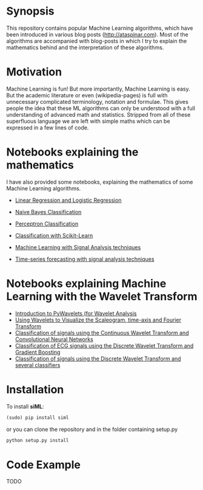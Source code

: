 # Synopsis

This repository contains popular Machine Learning algorithms, which have been introduced in various blog posts (http://ataspinar.com). Most of the algorithms are accompanied with blog-posts in which I try to explain the mathematics behind and the interpretation of these algorithms. 


# Motivation
Machine Learning is fun! But more importantly, Machine Learning is easy. 
But the academic literature or even (wikipedia-pages) is full with unnecessary complicated terminology, notation and formulae. This gives people the idea that these ML algorithms can only be understood with a full understanding of advanced math and statistics. Stripped from all of these superfluous language we are left with simple maths which can be expressed in a few lines of code. 

# Notebooks explaining the mathematics
I have also provided some notebooks, explaining the mathematics of some Machine Learning algorithms. 
+ [Linear Regression and Logistic Regression](https://github.com/taspinar/siml/blob/master/notebooks/Linear%20Regression%2C%20Logistic%20Regression.ipynb)
+ [Naive Bayes Classification](https://github.com/taspinar/siml/blob/master/notebooks/Naive_Bayes.ipynb)
+ [Perceptron Classification](https://github.com/taspinar/siml/blob/master/notebooks/Perceptron.ipynb)

+ [Classification with Scikit-Learn](https://github.com/taspinar/siml/blob/master/notebooks/scikit_classification.ipynb)
+ [Machine Learning with Signal Analysis techniques](https://github.com/taspinar/siml/blob/master/notebooks/Machine%20Learning%20with%20Signal%20Processing%20techniques.ipynb)
+ [Time-series forecasting with signal analysis techniques](https://github.com/taspinar/siml/blob/master/notebooks/Time%20Series%20forecasting%20with%20Stochastic%20Signal%20Analysis.ipynb)

# Notebooks explaining Machine Learning with the Wavelet Transform
+ [Introduction to PyWavelets (for Wavelet Analysis](https://github.com/taspinar/siml/blob/master/notebooks/WV1%20-%20Using%20PyWavelets%20for%20Wavelet%20Analysis.ipynb)
+ [Using Wavelets to Visualize the Scaleogram, time-axis and Fourier Transform](https://github.com/taspinar/siml/blob/master/notebooks/WV2%20-%20Visualizing%20the%20Scaleogram%2C%20time-axis%20and%20Fourier%20Transform.ipynb)
+ [Classification of signals using the Continuous Wavelet Transform and Convolutional Neural Networks](https://github.com/taspinar/siml/blob/master/notebooks/WV3%20-%20Classification%20of%20signals%20using%20the%20CWT%20and%20CNN.ipynb)
+ [Classification of ECG signals using the Discrete Wavelet Transform and Gradient Boosting](https://github.com/taspinar/siml/blob/master/notebooks/WV4%20-%20Classification%20of%20ECG%20signals%20using%20the%20Discrete%20Wavelet%20Transform.ipynb)
+ [Classification of signals using the Discrete Wavelet Transform and several classifiers](https://github.com/taspinar/siml/blob/master/notebooks/WV5%20-%20Classification%20of%20the%20UCI-HAR%20dataset%20using%20Discrete%20Wavelet%20Transform..ipynb)

# Installation
To install **siML**:
```python
(sudo) pip install siml
```

or you can clone the repository and in the folder containing setup.py
```python
python setup.py install
```


# Code Example
TODO
